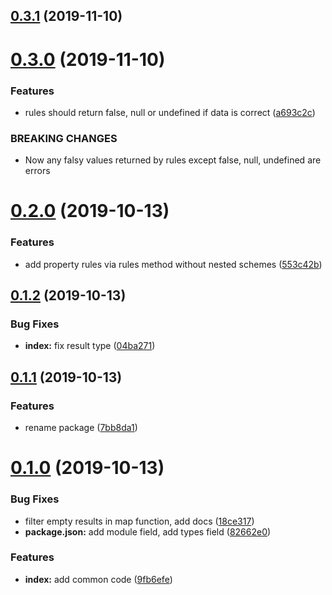 ## [0.3.1](https://github.com/megazazik/validate/compare/v0.3.0...v0.3.1) (2019-11-10)



# [0.3.0](https://github.com/megazazik/validate/compare/v0.2.0...v0.3.0) (2019-11-10)


### Features

* rules should return false, null or undefined if data is correct ([a693c2c](https://github.com/megazazik/validate/commit/a693c2cab92166e60c1cc66533020a15472df558))


### BREAKING CHANGES

* Now any falsy values returned by rules except false, null, undefined are errors



# [0.2.0](https://github.com/megazazik/validate/compare/v0.1.2...v0.2.0) (2019-10-13)


### Features

* add property rules via rules method without nested schemes ([553c42b](https://github.com/megazazik/validate/commit/553c42b6fcec89b2601e01ff58aacae102c48fd7))



## [0.1.2](https://github.com/megazazik/validate/compare/v0.1.1...v0.1.2) (2019-10-13)


### Bug Fixes

* **index:** fix result type ([04ba271](https://github.com/megazazik/validate/commit/04ba2713545995a5d9ec51e0825703af488623e7))



## [0.1.1](https://github.com/megazazik/validate/compare/v0.1.0...v0.1.1) (2019-10-13)


### Features

* rename package ([7bb8da1](https://github.com/megazazik/validate/commit/7bb8da14b1f70bab0c09f65faa56c6e31bcd60dd))



# [0.1.0](https://github.com/megazazik/validate/compare/9fb6efe15763c94d813d8a37cc9d31e6585964a9...v0.1.0) (2019-10-13)


### Bug Fixes

* filter empty results in map function, add docs ([18ce317](https://github.com/megazazik/validate/commit/18ce3174b324221ea88f6e957f9ae08f5203de60))
* **package.json:** add module field, add types field ([82662e0](https://github.com/megazazik/validate/commit/82662e0e6ed51cbb333b69de9edb298e5644c7b7))


### Features

* **index:** add common code ([9fb6efe](https://github.com/megazazik/validate/commit/9fb6efe15763c94d813d8a37cc9d31e6585964a9))



